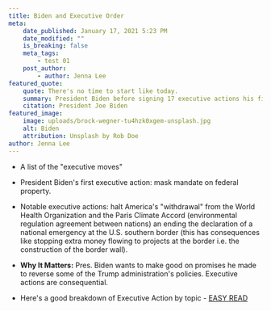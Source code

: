 ```yaml
---
title: Biden and Executive Order
meta:
    date_published: January 17, 2021 5:23 PM
    date_modified: ""
    is_breaking: false
    meta_tags:
        - test 01
    post_author:
        - author: Jenna Lee
featured_quote:
    quote: There's no time to start like today.
    summary: President Biden before signing 17 executive actions his first day in office.
    citation: President Joe Biden
featured_image:
    image: uploads/brock-wegner-tu4hzk0xgem-unsplash.jpg
    alt: Biden
    attribution: Unsplash by Rob Doe
author: Jenna Lee
---
```


-   A list of the "executive moves"

-   President Biden's first executive action: mask mandate on federal property.

-   Notable executive actions: halt America's "withdrawal" from the World Health Organization and the Paris Climate Accord (environmental regulation agreement between nations) an ending the declaration of a national emergency at the U.S. southern border (this has consequences like stopping extra money flowing to projects at the border i.e. the construction of the border wall).

-   **Why It Matters:** Pres. Biden wants to make good on promises he made to reverse some of the Trump administration's policies. Executive actions are consequential.

-   Here's a good breakdown of Executive Action by topic - [EASY READ](https://www.pbs.org/newshour/politics/a-look-at-bidens-first-executive-orders-in-office)
